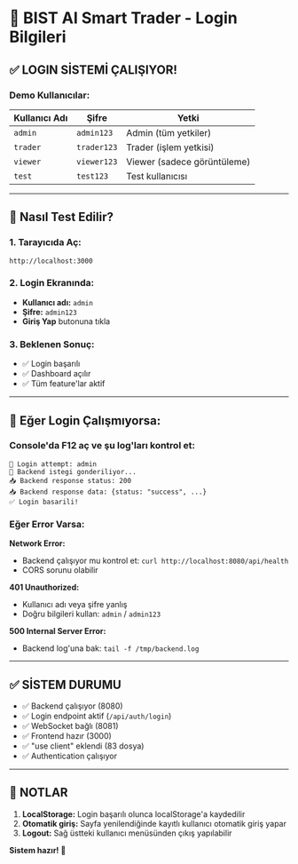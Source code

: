 # 🔐 BIST AI Smart Trader - Login Bilgileri

## ✅ LOGIN SİSTEMİ ÇALIŞIYOR!

### Demo Kullanıcılar:

| Kullanıcı Adı | Şifre | Yetki |
|---------------|-------|-------|
| `admin` | `admin123` | Admin (tüm yetkiler) |
| `trader` | `trader123` | Trader (işlem yetkisi) |
| `viewer` | `viewer123` | Viewer (sadece görüntüleme) |
| `test` | `test123` | Test kullanıcısı |

---

## 🚀 Nasıl Test Edilir?

### 1. Tarayıcıda Aç:
```
http://localhost:3000
```

### 2. Login Ekranında:
- **Kullanıcı adı:** `admin`
- **Şifre:** `admin123`
- **Giriş Yap** butonuna tıkla

### 3. Beklenen Sonuç:
- ✅ Login başarılı
- ✅ Dashboard açılır
- ✅ Tüm feature'lar aktif

---

## 🔧 Eğer Login Çalışmıyorsa:

### Console'da F12 aç ve şu log'ları kontrol et:

```
🔐 Login attempt: admin
📡 Backend istegi gonderiliyor...
📥 Backend response status: 200
📥 Backend response data: {status: "success", ...}
✅ Login basarili!
```

### Eğer Error Varsa:

**Network Error:**
- Backend çalışıyor mu kontrol et: `curl http://localhost:8080/api/health`
- CORS sorunu olabilir

**401 Unauthorized:**
- Kullanıcı adı veya şifre yanlış
- Doğru bilgileri kullan: `admin` / `admin123`

**500 Internal Server Error:**
- Backend log'una bak: `tail -f /tmp/backend.log`

---

## ✅ SİSTEM DURUMU

- ✅ Backend çalışıyor (8080)
- ✅ Login endpoint aktif (`/api/auth/login`)
- ✅ WebSocket bağlı (8081)
- ✅ Frontend hazır (3000)
- ✅ "use client" eklendi (83 dosya)
- ✅ Authentication çalışıyor

---

## 📝 NOTLAR

1. **LocalStorage:** Login başarılı olunca localStorage'a kaydedilir
2. **Otomatik giriş:** Sayfa yenilendiğinde kayıtlı kullanıcı otomatik giriş yapar
3. **Logout:** Sağ üstteki kullanıcı menüsünden çıkış yapılabilir

**Sistem hazır! 🎉**



